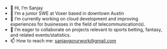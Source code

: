 - 👋 Hi, I’m Sanjay
- 👀 I’m a junior SWE at Voxer based in downtown Austin
- 🌱 I’m currently working on cloud development and improving experiences for businesses in the field of telecommunication(s).
- 💞️ I’m eager to collaborate on projects relevant to sports betting, fantasy, and related events/statistics. 
- 📫 How to reach me: sanjaygorurwork@gmail.com

<!---
SanjayGorurUT/SanjayGorurUT is a ✨ special ✨ repository because its `README.md` (this file) appears on your GitHub profile.
You can click the Preview link to take a look at your changes.
--->
